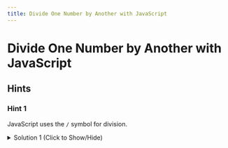 ```yaml
---
title: Divide One Number by Another with JavaScript
---
```

# Divide One Number by Another with JavaScript

## Hints

### Hint 1
JavaScript uses the `/` symbol for division.

<details><summary>Solution 1 (Click to Show/Hide)</summary>

```javascript
var quotient = 6 / 3; //quotient will get value 2
```
</details>

